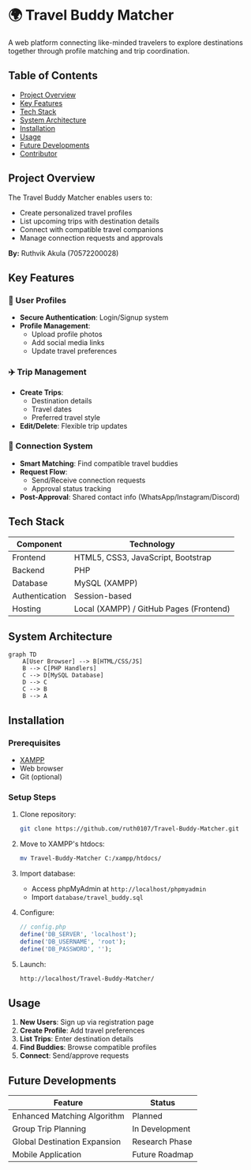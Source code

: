 # 🌍 Travel Buddy Matcher

A web platform connecting like-minded travelers to explore destinations together through profile matching and trip coordination.

## Table of Contents
- [Project Overview](#project-overview)
- [Key Features](#key-features)
- [Tech Stack](#tech-stack)
- [System Architecture](#system-architecture)
- [Installation](#installation)
- [Usage](#usage)
- [Future Developments](#future-developments)
- [Contributor](#contributor)

## Project Overview
The Travel Buddy Matcher enables users to:
- Create personalized travel profiles
- List upcoming trips with destination details
- Connect with compatible travel companions
- Manage connection requests and approvals

**By:** Ruthvik Akula (70572200028)

## Key Features

### 👤 User Profiles
- **Secure Authentication**: Login/Signup system
- **Profile Management**: 
  - Upload profile photos
  - Add social media links
  - Update travel preferences

### ✈️ Trip Management
- **Create Trips**: 
  - Destination details
  - Travel dates
  - Preferred travel style
- **Edit/Delete**: Flexible trip updates

### 🤝 Connection System
- **Smart Matching**: Find compatible travel buddies
- **Request Flow**:
  - Send/Receive connection requests
  - Approval status tracking
- **Post-Approval**: Shared contact info (WhatsApp/Instagram/Discord)

## Tech Stack

Component | Technology
---|---
Frontend | HTML5, CSS3, JavaScript, Bootstrap
Backend | PHP
Database | MySQL (XAMPP)
Authentication | Session-based
Hosting | Local (XAMPP) / GitHub Pages (Frontend)

## System Architecture

```mermaid
graph TD
    A[User Browser] --> B[HTML/CSS/JS]
    B --> C[PHP Handlers]
    C --> D[MySQL Database]
    D --> C
    C --> B
    B --> A
```

## Installation

### Prerequisites
- [XAMPP](https://www.apachefriends.org/download.html)
- Web browser
- Git (optional)

### Setup Steps
1. Clone repository:
   ```bash
   git clone https://github.com/ruth0107/Travel-Buddy-Matcher.git
   ```
2. Move to XAMPP's htdocs:
   ```bash
   mv Travel-Buddy-Matcher C:/xampp/htdocs/
   ```
3. Import database:
   - Access phpMyAdmin at `http://localhost/phpmyadmin`
   - Import `database/travel_buddy.sql`

4. Configure:
   ```php
   // config.php
   define('DB_SERVER', 'localhost');
   define('DB_USERNAME', 'root');
   define('DB_PASSWORD', '');
   ```

5. Launch:
   ```bash
   http://localhost/Travel-Buddy-Matcher/
   ```

## Usage
1. **New Users**: Sign up via registration page
2. **Create Profile**: Add travel preferences
3. **List Trips**: Enter destination details
4. **Find Buddies**: Browse compatible profiles
5. **Connect**: Send/approve requests

## Future Developments
| Feature | Status |
|---------|--------|
| Enhanced Matching Algorithm | Planned |
| Group Trip Planning | In Development |
| Global Destination Expansion | Research Phase |
| Mobile Application | Future Roadmap |

